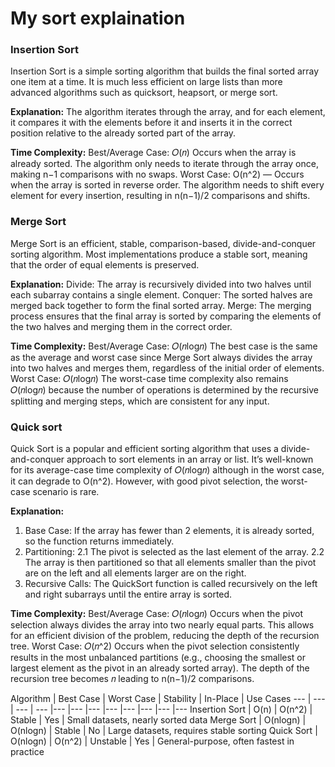 # My sort explaination

### Insertion Sort
Insertion Sort is a simple sorting algorithm that builds the final sorted array one item at a time. It is much less efficient on large lists than more advanced algorithms such as quicksort, heapsort, or merge sort.

**Explanation:**
The algorithm iterates through the array, and for each element, it compares it with the elements before it and inserts it in the correct position relative to the already sorted part of the array.

**Time Complexity:**
Best/Average Case: 𝑂(𝑛) 
    Occurs when the array is already sorted.
    The algorithm only needs to iterate through the array once, making n−1 comparisons with no swaps.
Worst Case: O(n^2) —
    Occurs when the array is sorted in reverse order.
    The algorithm needs to shift every element for every insertion, resulting in n(n−1)/2 comparisons and shifts.

### Merge Sort
Merge Sort is an efficient, stable, comparison-based, divide-and-conquer sorting algorithm. Most implementations produce a stable sort, meaning that the order of equal elements is preserved.

**Explanation:**
Divide: The array is recursively divided into two halves until each subarray contains a single element.
Conquer: The sorted halves are merged back together to form the final sorted array.
Merge: The merging process ensures that the final array is sorted by comparing the elements of the two halves and merging them in the correct order.

**Time Complexity:**
Best/Average Case: 𝑂(𝑛log𝑛) 
    The best case is the same as the average and worst case since Merge Sort always divides the array into two halves and merges them, regardless of the initial order of elements.
Worst Case: 𝑂(𝑛log𝑛) 
    The worst-case time complexity also remains 𝑂(𝑛log𝑛) because the number of operations is determined by the recursive splitting and merging steps, which are consistent for any input.

### Quick sort
Quick Sort is a popular and efficient sorting algorithm that uses a divide-and-conquer approach to sort elements in an array or list. It’s well-known for its average-case time complexity of 𝑂(𝑛log𝑛) although in the worst case, it can degrade to O(n^2). However, with good pivot selection, the worst-case scenario is rare.

**Explanation:**
1. Base Case: If the array has fewer than 2 elements, it is already sorted, so the function returns immediately.
2. Partitioning:
    2.1 The pivot is selected as the last element of the array.
    2.2 The array is then partitioned so that all elements smaller than the pivot are on the left and all elements larger are on the right.
3. Recursive Calls: The QuickSort function is called recursively on the left and right subarrays until the entire array is sorted.

**Time Complexity:**
Best/Average Case: 𝑂(𝑛log𝑛) 
    Occurs when the pivot selection always divides the array into two nearly equal parts.
    This allows for an efficient division of the problem, reducing the depth of the recursion tree.
Worst Case: 𝑂(𝑛^2) 
    Occurs when the pivot selection consistently results in the most unbalanced partitions (e.g., choosing the smallest or largest element as the pivot in an already sorted array).
    The depth of the recursion tree becomes 𝑛 leading to n(n−1)/2 comparisons.

Algorithm | Best Case | Worst Case | Stability | In-Place | Use Cases 
--- | --- | --- | --- |--- |--- |--- |--- |--- |--- |--- |---
Insertion Sort | O(n) | O(n^2) | Stable | Yes | Small datasets, nearly sorted data 
Merge Sort | O(nlogn) | O(nlogn) | Stable | No | Large datasets, requires stable sorting 
Quick Sort | O(nlogn) | O(n^2) | Unstable | Yes | General-purpose, often fastest in practice 
